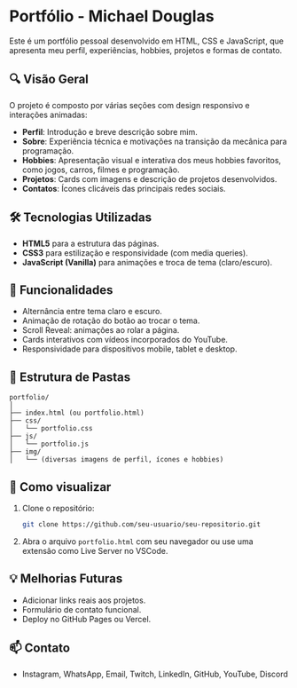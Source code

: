 # Portfólio - Michael Douglas

Este é um portfólio pessoal desenvolvido em HTML, CSS e JavaScript, que apresenta meu perfil, experiências, hobbies, projetos e formas de contato.

## 🔍 Visão Geral

O projeto é composto por várias seções com design responsivo e interações animadas:
- **Perfil**: Introdução e breve descrição sobre mim.
- **Sobre**: Experiência técnica e motivações na transição da mecânica para programação.
- **Hobbies**: Apresentação visual e interativa dos meus hobbies favoritos, como jogos, carros, filmes e programação.
- **Projetos**: Cards com imagens e descrição de projetos desenvolvidos.
- **Contatos**: Ícones clicáveis das principais redes sociais.

## 🛠 Tecnologias Utilizadas

- **HTML5** para a estrutura das páginas.
- **CSS3** para estilização e responsividade (com media queries).
- **JavaScript (Vanilla)** para animações e troca de tema (claro/escuro).

## 🌙 Funcionalidades

- Alternância entre tema claro e escuro.
- Animação de rotação do botão ao trocar o tema.
- Scroll Reveal: animações ao rolar a página.
- Cards interativos com vídeos incorporados do YouTube.
- Responsividade para dispositivos mobile, tablet e desktop.

## 📂 Estrutura de Pastas

```
portfolio/
│
├── index.html (ou portfolio.html)
├── css/
│   └── portfolio.css
├── js/
│   └── portfolio.js
├── img/
│   └── (diversas imagens de perfil, ícones e hobbies)
```

## 📌 Como visualizar

1. Clone o repositório:
   ```bash
   git clone https://github.com/seu-usuario/seu-repositorio.git
   ```

2. Abra o arquivo `portfolio.html` com seu navegador ou use uma extensão como Live Server no VSCode.

## 💡 Melhorias Futuras

- Adicionar links reais aos projetos.
- Formulário de contato funcional.
- Deploy no GitHub Pages ou Vercel.

## 📫 Contato

- Instagram, WhatsApp, Email, Twitch, LinkedIn, GitHub, YouTube, Discord
